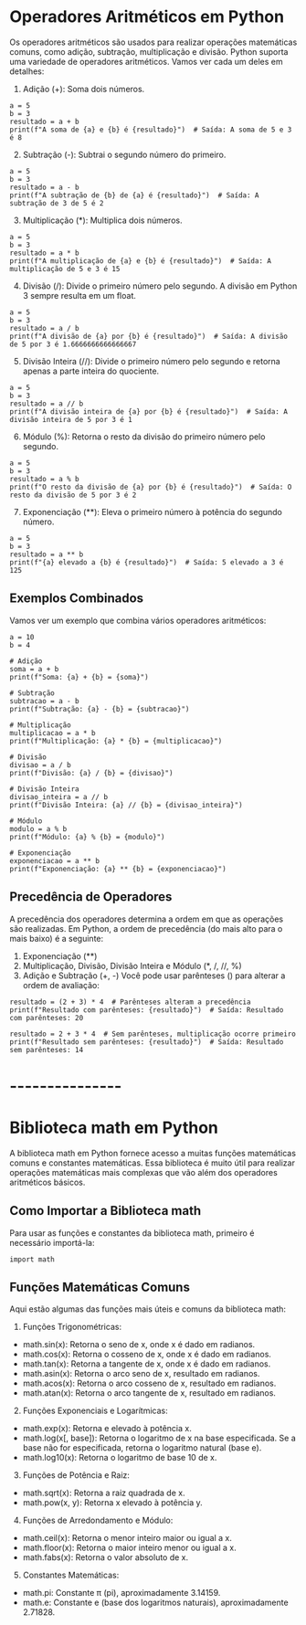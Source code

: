 # Operadores Aritméticos em Python
Os operadores aritméticos são usados para realizar operações matemáticas comuns, como adição, subtração, multiplicação e divisão. Python suporta uma variedade de operadores aritméticos. Vamos ver cada um deles em detalhes:

1. Adição (+):
Soma dois números.
```
a = 5
b = 3
resultado = a + b
print(f"A soma de {a} e {b} é {resultado}")  # Saída: A soma de 5 e 3 é 8
```

2. Subtração (-):
Subtrai o segundo número do primeiro.
```
a = 5
b = 3
resultado = a - b
print(f"A subtração de {b} de {a} é {resultado}")  # Saída: A subtração de 3 de 5 é 2
```

3. Multiplicação (*):
Multiplica dois números.
```
a = 5
b = 3
resultado = a * b
print(f"A multiplicação de {a} e {b} é {resultado}")  # Saída: A multiplicação de 5 e 3 é 15
```

4. Divisão (/):
Divide o primeiro número pelo segundo. A divisão em Python 3 sempre resulta em um float.
```
a = 5
b = 3
resultado = a / b
print(f"A divisão de {a} por {b} é {resultado}")  # Saída: A divisão de 5 por 3 é 1.6666666666666667
```

5. Divisão Inteira (//):
Divide o primeiro número pelo segundo e retorna apenas a parte inteira do quociente.
```
a = 5
b = 3
resultado = a // b
print(f"A divisão inteira de {a} por {b} é {resultado}")  # Saída: A divisão inteira de 5 por 3 é 1
```

6. Módulo (%):
Retorna o resto da divisão do primeiro número pelo segundo.
```
a = 5
b = 3
resultado = a % b
print(f"O resto da divisão de {a} por {b} é {resultado}")  # Saída: O resto da divisão de 5 por 3 é 2
```

7. Exponenciação (**):
Eleva o primeiro número à potência do segundo número.
```
a = 5
b = 3
resultado = a ** b
print(f"{a} elevado a {b} é {resultado}")  # Saída: 5 elevado a 3 é 125
```

## Exemplos Combinados
Vamos ver um exemplo que combina vários operadores aritméticos:
```
a = 10
b = 4

# Adição
soma = a + b
print(f"Soma: {a} + {b} = {soma}")

# Subtração
subtracao = a - b
print(f"Subtração: {a} - {b} = {subtracao}")

# Multiplicação
multiplicacao = a * b
print(f"Multiplicação: {a} * {b} = {multiplicacao}")

# Divisão
divisao = a / b
print(f"Divisão: {a} / {b} = {divisao}")

# Divisão Inteira
divisao_inteira = a // b
print(f"Divisão Inteira: {a} // {b} = {divisao_inteira}")

# Módulo
modulo = a % b
print(f"Módulo: {a} % {b} = {modulo}")

# Exponenciação
exponenciacao = a ** b
print(f"Exponenciação: {a} ** {b} = {exponenciacao}")
```

## Precedência de Operadores
A precedência dos operadores determina a ordem em que as operações são realizadas. Em Python, a ordem de precedência (do mais alto para o mais baixo) é a seguinte:

1. Exponenciação (**)
2. Multiplicação, Divisão, Divisão Inteira e Módulo (*, /, //, %)
3. Adição e Subtração (+, -)
Você pode usar parênteses () para alterar a ordem de avaliação:
```
resultado = (2 + 3) * 4  # Parênteses alteram a precedência
print(f"Resultado com parênteses: {resultado}")  # Saída: Resultado com parênteses: 20

resultado = 2 + 3 * 4  # Sem parênteses, multiplicação ocorre primeiro
print(f"Resultado sem parênteses: {resultado}")  # Saída: Resultado sem parênteses: 14
```

# ---------------

# Biblioteca math em Python
A biblioteca math em Python fornece acesso a muitas funções matemáticas comuns e constantes matemáticas. Essa biblioteca é muito útil para realizar operações matemáticas mais complexas que vão além dos operadores aritméticos básicos.

## Como Importar a Biblioteca math
Para usar as funções e constantes da biblioteca math, primeiro é necessário importá-la:
```
import math
```
## Funções Matemáticas Comuns
Aqui estão algumas das funções mais úteis e comuns da biblioteca math:

1. Funções Trigonométricas:
- math.sin(x): Retorna o seno de x, onde x é dado em radianos.
- math.cos(x): Retorna o cosseno de x, onde x é dado em radianos.
- math.tan(x): Retorna a tangente de x, onde x é dado em radianos.
- math.asin(x): Retorna o arco seno de x, resultado em radianos.
- math.acos(x): Retorna o arco cosseno de x, resultado em radianos.
- math.atan(x): Retorna o arco tangente de x, resultado em radianos.

2. Funções Exponenciais e Logarítmicas:
- math.exp(x): Retorna e elevado à potência x.
- math.log(x[, base]): Retorna o logaritmo de x na base especificada. Se a base não for especificada, retorna o logaritmo natural (base e).
- math.log10(x): Retorna o logaritmo de base 10 de x.

3. Funções de Potência e Raiz:
- math.sqrt(x): Retorna a raiz quadrada de x.
- math.pow(x, y): Retorna x elevado à potência y.

4. Funções de Arredondamento e Módulo:
- math.ceil(x): Retorna o menor inteiro maior ou igual a x.
- math.floor(x): Retorna o maior inteiro menor ou igual a x.
- math.fabs(x): Retorna o valor absoluto de x.

5. Constantes Matemáticas:
- math.pi: Constante π (pi), aproximadamente 3.14159.
- math.e: Constante e (base dos logaritmos naturais), aproximadamente 2.71828.
